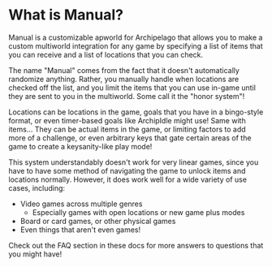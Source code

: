 # What is Manual?

Manual is a customizable apworld for Archipelago that allows you to make a custom multiworld integration for any game by specifying a list of items that you can receive and a list of locations that you can check.

The name "Manual" comes from the fact that it doesn't automatically randomize anything. Rather, you manually handle when locations are checked off the list, and you limit the items that you can use in-game until they are sent to you in the multiworld. Some call it the "honor system"!

Locations can be locations in the game, goals that you have in a bingo-style format, or even timer-based goals like ArchipIdle might use! Same with items... They can be actual items in the game, or limiting factors to add more of a challenge, or even arbitrary keys that gate certain areas of the game to create a keysanity-like play mode!

This system understandably doesn't work for very linear games, since you have to have some method of navigating the game to unlock items and locations normally. However, it does work well for a wide variety of use cases, including:

- Video games across multiple genres
   - Especially games with open locations or new game plus modes
- Board or card games, or other physical games
- Even things that aren't even games!

Check out the FAQ section in these docs for more answers to questions that you might have!

